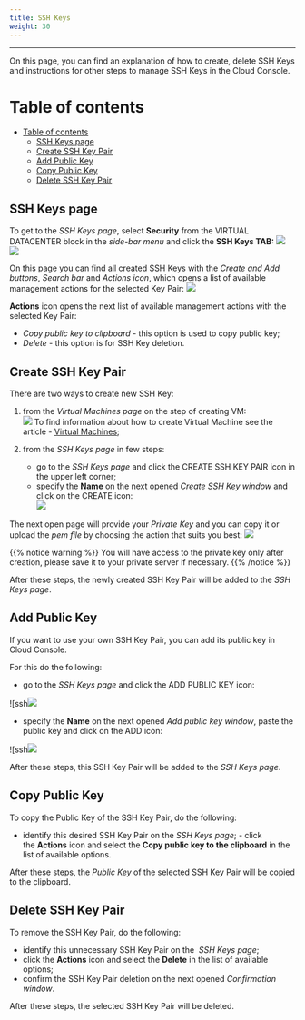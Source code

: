 ```yaml
---
title: SSH Keys
weight: 30
---
```

___
On this page, you can find an explanation of how to create, delete SSH Keys and instructions for other steps to manage SSH Keys in the Cloud Console.

# Table of contents

- [Table of contents](#table-of-contents)
  - [SSH Keys page](#ssh-keys-page)
  - [Create SSH Key Pair](#create-ssh-key-pair)
  - [Add Public Key](#add-public-key)
  - [Copy Public Key](#copy-public-key)
  - [Delete SSH Key Pair](#delete-ssh-key-pair)

## SSH Keys page
To get to the *SSH Keys page*, select **Security** from the VIRTUAL DATACENTER block in the *side-bar menu* and click the **SSH Keys TAB:**
![](../../../assets/images/cli/1.png?width=15pc&classes=border,shadow) 
![](../../../assets/images/ssh/1.png?width=20pc&classes=border,shadow)

On this page you can find all created SSH Keys with the *Create and Add buttons*, *Search bar* and *Actions icon*, which opens a list of available management actions for the selected Key Pair:
![](../../../assets/images/ssh/2.png?classes=border,shadow)   

**Actions** icon opens the next list of available management actions with the selected Key Pair:
- *Copy public key to clipboard* - this option is used to copy public key;
- *Delete* - this option is for SSH Key deletion.

## Create SSH Key Pair

There are two ways to create new SSH Key:  
1) from the *Virtual Machines page* on the step of creating VM:  
![](../../../assets/images/fw/22.png?width=35pc&classes=border,shadow)
To find information about how to create Virtual Machine see the article - [Virtual Machines](https://docs.ventuscloud.eu/products/compute/virtual-machines/);  

1) from the *SSH Keys page* in few steps:
   * go to the *SSH Keys page* and click the CREATE SSH KEY PAIR icon in the upper left corner;
   * specify the **Name** on the next opened *Create SSH Key window* and click on the CREATE icon:  
![](../../../assets/images/ssh/3.png?width=35pc&classes=border,shadow)

The next open page will provide your *Private Key* and you can copy it or upload the *pem file* by choosing the action that suits you best:
![](../../../assets/images/ssh/4.png?width=20pc&classes=border,shadow)

{{% notice warning %}}
You will have access to the private key only after creation, please save it to your private server if necessary.
{{% /notice %}}
 
After these steps, the newly created SSH Key Pair will be added to the *SSH Keys page*.

## Add Public Key 

If you want to use your own SSH Key Pair, you can add its public key in Cloud Console.

For this do the following:
- go to the *SSH Keys page* and click the ADD PUBLIC KEY icon:   

![ssh![](../../../assets/images/ssh/5.png?classes=border,shadow)

- specify the **Name** on the next opened *Add public key window*, paste the public key and click on the ADD icon:  
  
![ssh![](../../../assets/images/ssh/6.png?width=35pc&classes=border,shadow)

After these steps, this SSH Key Pair will be added to the *SSH Keys page*.

## Copy Public Key
To copy the Public Key of the SSH Key Pair, do the following:
- identify this desired SSH Key Pair on the *SSH Keys page*;
- click the **Actions** icon and select the **Copy public key to the clipboard** in the list of available options.

After these steps, the *Public Key* of the selected SSH Key Pair will be copied to the clipboard.

## Delete SSH Key Pair
To remove the SSH Key Pair, do the following:
- identify this unnecessary SSH Key Pair on the  *SSH Keys page*;
- click the **Actions** icon and select the **Delete** in the list of available options;
- confirm the SSH Key Pair deletion on the next opened *Confirmation window*.

After these steps, the selected SSH Key Pair will be deleted.


